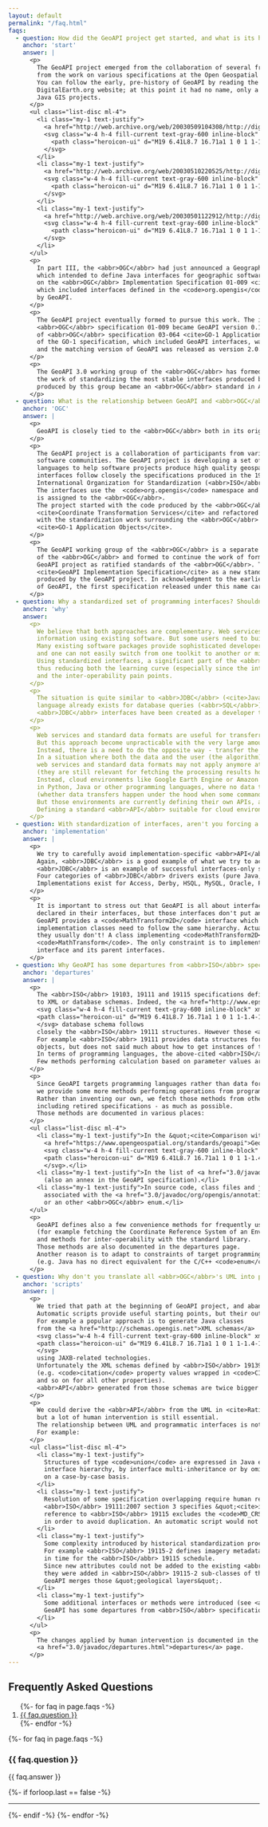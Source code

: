 ```yaml
---
layout: default
permalink: "/faq.html"
faqs:
  - question: How did the GeoAPI project get started, and what is its history?
    anchor: 'start'
    answer: |
      <p>
        The GeoAPI project emerged from the collaboration of several free software projects and
        from the work on various specifications at the Open Geospatial Consortium (<abbr>OGC</abbr>).
        You can follow the early, pre-history of GeoAPI by reading the following three posts to the
        DigitalEarth.org website; at this point it had no name, only a goal of bringing together multiple
        Java GIS projects.
      </p>
      <ul class="list-disc ml-4">
        <li class="my-1 text-justify">
          <a href="http://web.archive.org/web/20030509104308/http://digitalearth.org/story/2002/10/10/55046/206">Call for a Geo-Spatial <abbr>API</abbr></a>
          <svg class="w-4 h-4 fill-current text-gray-600 inline-block" xmlns="http://www.w3.org/2000/svg" viewBox="0 0 24 24">
            <path class="heroicon-ui" d="M19 6.41L8.7 16.71a1 1 0 1 1-1.4-1.42L17.58 5H14a1 1 0 0 1 0-2h6a1 1 0 0 1 1 1v6a1 1 0 0 1-2 0V6.41zM17 14a1 1 0 0 1 2 0v5a2 2 0 0 1-2 2H5a2 2 0 0 1-2-2V7c0-1.1.9-2 2-2h5a1 1 0 0 1 0 2H5v12h12v-5z"/>
          </svg>
        </li>
        <li class="my-1 text-justify">
          <a href="http://web.archive.org/web/20030510220525/http://digitalearth.org/story/2002/12/2/195021/503">Java GeoSpatial <abbr>API</abbr> Part II</a>
          <svg class="w-4 h-4 fill-current text-gray-600 inline-block" xmlns="http://www.w3.org/2000/svg" viewBox="0 0 24 24">
            <path class="heroicon-ui" d="M19 6.41L8.7 16.71a1 1 0 1 1-1.4-1.42L17.58 5H14a1 1 0 0 1 0-2h6a1 1 0 0 1 1 1v6a1 1 0 0 1-2 0V6.41zM17 14a1 1 0 0 1 2 0v5a2 2 0 0 1-2 2H5a2 2 0 0 1-2-2V7c0-1.1.9-2 2-2h5a1 1 0 0 1 0 2H5v12h12v-5z"/>
          </svg>
        </li>
        <li class="my-1 text-justify">
          <a href="http://web.archive.org/web/20030501122912/http://digitalearth.org/story/2002/12/12/121814/73">Java GeoSpatial <abbr>API</abbr> Part III</a>
          <svg class="w-4 h-4 fill-current text-gray-600 inline-block" xmlns="http://www.w3.org/2000/svg" viewBox="0 0 24 24">
            <path class="heroicon-ui" d="M19 6.41L8.7 16.71a1 1 0 1 1-1.4-1.42L17.58 5H14a1 1 0 0 1 0-2h6a1 1 0 0 1 1 1v6a1 1 0 0 1-2 0V6.41zM17 14a1 1 0 0 1 2 0v5a2 2 0 0 1-2 2H5a2 2 0 0 1-2-2V7c0-1.1.9-2 2-2h5a1 1 0 0 1 0 2H5v12h12v-5z"/>
          </svg>
        </li>
      </ul>
      <p>
        In part III, the <abbr>OGC</abbr> had just announced a Geographic Objects initiative
        which intended to define Java interfaces for geographic software. This followed earlier work
        on the <abbr>OGC</abbr> Implementation Specification 01-009 <cite>Coordinate Transformation Services</cite>
        which included interfaces defined in the <code>org.opengis</code> namespace ultimately adopted
        by GeoAPI.
      </p>
      <p>
        The GeoAPI project eventually formed to pursue this work. The interfaces defined in the
        <abbr>OGC</abbr> specification 01-009 became GeoAPI version 0.1. GeoAPI 1.0 was released with the draft
        of <abbr>OGC</abbr> specification 03-064 <cite>GO-1 Application Objects</cite>. In May 2005, the final draft
        of the GO-1 specification, which included GeoAPI interfaces, was accepted as an <abbr>OGC</abbr> standard
        and the matching version of GeoAPI was released as version 2.0.
      </p>
      <p>
        The GeoAPI 3.0 working group of the <abbr>OGC</abbr> has formed in January 2009 to formalized and continue
        the work of standardizing the most stable interfaces produced by the GeoAPI project. The GeoAPI specification
        produced by this group became an <abbr>OGC</abbr> standard in April 2011.
      </p>
  - question: What is the relationship between GeoAPI and <abbr>OGC</abbr>?
    anchor: 'OGC'
    answer: |
      <p>
        GeoAPI is closely tied to the <abbr>OGC</abbr> both in its origins and in its ongoing work.
      </p>
      <p>
        The GeoAPI project is a collaboration of participants from various institutions and
        software communities. The GeoAPI project is developing a set of interfaces in programming
        languages to help software projects produce high quality geospatial software. The core
        interfaces follow closely the specifications produced in the 19100 series of the
        International Organization for Standardization (<abbr>ISO</abbr>) and by the <abbr>OGC</abbr>.
        The interfaces use the  <code>org.opengis</code> namespace and copyright to the code
        is assigned to the <abbr>OGC</abbr>.
        The project started with the code produced by the <abbr>OGC</abbr> Implementation Specification 01-009
        <cite>Coordinate Transformation Services</cite> and refactored this code in collaboration
        with the standardization work surrounding the <abbr>OGC</abbr> specification 03-064
        <cite>GO-1 Application Objects</cite>.
      </p>
      <p>
        The GeoAPI working group of the <abbr>OGC</abbr> is a separate effort made up principally of members
        of the <abbr>OGC</abbr> and formed to continue the work of formalizing the interfaces developed by the
        GeoAPI project as ratified standards of the <abbr>OGC</abbr>. The working group decided to start the
        <cite>GeoAPI Implementation Specification</cite> as a new standard focused exclusively on the interfaces
        produced by the GeoAPI project. In acknowledgment to the earlier work and to match the numbering scheme
        of GeoAPI, the first specification released under this name carry the 3.0 version number.
      </p>
  - question: Why a standardized set of programming interfaces? Shouldn't <abbr>OGC</abbr> standards stick to web services only?
    anchor: 'why'
    answer:
      <p>
        We believe that both approaches are complementary. Web services are efficient ways to publish geographic
        information using existing software. But some users need to build their own solution, for example a numerical model.
        Many existing software packages provide sophisticated developer toolkits, but each toolkit has its own learning curve,
        and one can not easily switch from one toolkit to another or mix components from different toolkits.
        Using standardized interfaces, a significant part of the <abbr>API</abbr> can stay constant across different toolkits,
        thus reducing both the learning curve (especially since the interfaces are derived from published abstract UML)
        and the inter-operability pain points.
      </p>
      <p>
        The situation is quite similar to <abbr>JDBC</abbr> (<cite>Java DataBase Connectivity</cite>)'s one. The fact that a high-level
        language already exists for database queries (<abbr>SQL</abbr>) doesn't means that low-level programming interfaces are not needed.
        <abbr>JDBC</abbr> interfaces have been created as a developer tools in complement to <abbr>SQL</abbr>, and they proven to be quite useful.
      </p>
      <p>
        Web services and standard data formats are useful for transferring data to the scientist who processes them.
        But this approach become unpracticable with the very large amount of Earth Observation data.
        Instead, there is a need to do the opposite way - transfer the algorithm to the data in a cloud environment.
        In a situation where both the data and the user (the algorithm) are on the cloud,
        web services and standard data formats may not apply anymore at processing time
        (they are still relevant for fetching the processing results however).
        Instead, cloud environments like Google Earth Engine or Amazon Lambdas allow execution of user-defined algorithms
        in Python, Java or other programming languages, where no data transfer happens from user's perspective
        (whether data transfers happen under the hood when some commands are executed is implementation details).
        But those environments are currently defining their own APIs, at the risk of vendor-lockin.
        Defining a standard <abbr>API</abbr> suitable for cloud environments is part of GeoAPI goals.
      </p>
  - question: With standardization of interfaces, aren't you forcing a particular implementation?
    anchor: 'implementation'
    answer: |
      <p>
        We try to carefully avoid implementation-specific <abbr>API</abbr>.
        Again, <abbr>JDBC</abbr> is a good example of what we try to achieve.
        <abbr>JDBC</abbr> is an example of successful interfaces-only specification implemented by many vendors.
        Four categories of <abbr>JDBC</abbr> drivers exists (pure Java, wrappers around native code, etc.).
        Implementations exist for Access, Derby, HSQL, MySQL, Oracle, PostgreSQL and many others.
      </p>
      <p>
        It is important to stress out that GeoAPI is all about interfaces. Concrete classes must implement all methods
        declared in their interfaces, but those interfaces don't put any constraint on the class hierarchy. For example
        GeoAPI provides a <code>MathTransform2D</code> interface which extends <code>MathTransform</code>. In no way do
        implementation classes need to follow the same hierarchy. Actually, in the particular case of <code>MathTransforms</code>,
        they usually don't! A class implementing <code>MathTransform2D</code> doesn't need to extend a class implementing
        <code>MathTransform</code>. The only constraint is to implement all methods declared in the <code>MathTransform2D</code>
        interface and its parent interfaces.
      </p>
  - question: Why GeoAPI has some departures from <abbr>ISO</abbr> specifications? Shouldn't GeoAPI be strictly <abbr>ISO</abbr>-compliant?
    anchor: 'departures'
    answer: |
      <p>
        The <abbr>ISO</abbr> 19103, 19111 and 19115 specifications define mostly <cite>data structures</cite> convertible
        to XML or database schemas. Indeed, the <a href="http://www.epsg.org">EPSG</a>
        <svg class="w-4 h-4 fill-current text-gray-600 inline-block" xmlns="http://www.w3.org/2000/svg" viewBox="0 0 24 24">
        <path class="heroicon-ui" d="M19 6.41L8.7 16.71a1 1 0 1 1-1.4-1.42L17.58 5H14a1 1 0 0 1 0-2h6a1 1 0 0 1 1 1v6a1 1 0 0 1-2 0V6.41zM17 14a1 1 0 0 1 2 0v5a2 2 0 0 1-2 2H5a2 2 0 0 1-2-2V7c0-1.1.9-2 2-2h5a1 1 0 0 1 0 2H5v12h12v-5z"/>
        </svg> database schema follows
        closely the <abbr>ISO</abbr> 19111 structures. However those <abbr>ISO</abbr> specifications define few operations.
        For example <abbr>ISO</abbr> 19111 provides data structures for describing accurately <cite>Coordinate Reference System</cite>
        objects, but does not said much about how to get instances of them (except from a geodetic dataset).
        In terms of programming languages, the above-cited <abbr>ISO</abbr> specifications define mostly no-argument getter methods.
        Few methods performing calculation based on parameter values are specified.
      </p>
      <p>
        Since GeoAPI targets programming languages rather than data formats,
        we provide some more methods performing operations from programmatic parameters.
        Rather than inventing our own, we fetch those methods from other <abbr>OGC</abbr> specifications -
        including retired specifications - as much as possible.
        Those methods are documented in various places:
      </p>
      <ul class="list-disc ml-4">
        <li class="my-1 text-justify">In the &quot;<cite>Comparison with legacy <abbr>OGC</abbr> specifications</cite>&quot; annex in the
          <a href="https://www.opengeospatial.org/standards/geoapi">GeoAPI specification</a>
          <svg class="w-4 h-4 fill-current text-gray-600 inline-block" xmlns="http://www.w3.org/2000/svg" viewBox="0 0 24 24">
          <path class="heroicon-ui" d="M19 6.41L8.7 16.71a1 1 0 1 1-1.4-1.42L17.58 5H14a1 1 0 0 1 0-2h6a1 1 0 0 1 1 1v6a1 1 0 0 1-2 0V6.41zM17 14a1 1 0 0 1 2 0v5a2 2 0 0 1-2 2H5a2 2 0 0 1-2-2V7c0-1.1.9-2 2-2h5a1 1 0 0 1 0 2H5v12h12v-5z"/>
          </svg>.</li>
        <li class="my-1 text-justify">In the list of <a href="3.0/javadoc/departures.html">departures from the <abbr>ISO</abbr>/<abbr>OGC</abbr> specifications</a>
          (also an annex in the GeoAPI specification).</li>
        <li class="my-1 text-justify">In source code, class files and javadoc using the <a href="3.0/javadoc/org/opengis/annotation/UML.html">UML annotation</a>
          associated with the <a href="3.0/javadoc/org/opengis/annotation/Specification.html#OGC_01009"><abbr>OGC</abbr> 01-009 specification enum</a>
          or an other <abbr>OGC</abbr> enum.</li>
      </ul>
      <p>
        GeoAPI defines also a few convenience methods for frequently used operations
        (for example fetching the Coordinate Reference System of an Envelope)
        and methods for inter-operability with the standard library.
        Those methods are also documented in the departures page.
        Another reason is to adapt to constraints of target programming language
        (e.g. Java has no direct equivalent for the C/C++ <code>enum</code> construct).
      </p>
  - question: Why don't you translate all <abbr>OGC</abbr>'s UML into programmatic interfaces using some automatic script?
    anchor: 'scripts'
    answer: |
      <p>
        We tried that path at the beginning of GeoAPI project, and abandoned it.
        Automatic scripts provide useful starting points, but their output do not alway match the expectations of developers.
        For example a popular approach is to generate Java classes
        from the <a href="http://schemas.opengis.net">XML schemas</a>
        <svg class="w-4 h-4 fill-current text-gray-600 inline-block" xmlns="http://www.w3.org/2000/svg" viewBox="0 0 24 24">
        <path class="heroicon-ui" d="M19 6.41L8.7 16.71a1 1 0 1 1-1.4-1.42L17.58 5H14a1 1 0 0 1 0-2h6a1 1 0 0 1 1 1v6a1 1 0 0 1-2 0V6.41zM17 14a1 1 0 0 1 2 0v5a2 2 0 0 1-2 2H5a2 2 0 0 1-2-2V7c0-1.1.9-2 2-2h5a1 1 0 0 1 0 2H5v12h12v-5z"/>
        </svg>
        using JAXB-related technologies.
        Unfortunately the XML schemas defined by <abbr>ISO</abbr> 19139 are quite unusual, introducing a lot of redundant elements
        (e.g. <code>citation</code> property values wrapped in <code>CI_Citation</code> XML elements,
        and so on for all other properties).
        <abbr>API</abbr> generated from those schemas are twice bigger than the conceptual model.
      </p>
      <p>
        We could derive the <abbr>API</abbr> from the UML in <cite>Rational Rose</cite> format instead than the XML schemas,
        but a lot of human intervention is still essential.
        The relationship between UML and programmatic interfaces is not always straightforward.
        For example:
      </p>
      <ul class="list-disc ml-4">
        <li class="my-1 text-justify">
          Structures of type <code>union</code> are expressed in Java either by rearranging the
          interface hierarchy, by interface multi-inheritance or by omitting the data structure,
          on a case-by-case basis.
        </li>
        <li class="my-1 text-justify">
          Resolution of some specification overlapping require human reading. For example
          <abbr>ISO</abbr> 19111:2007 section 3 specifies &quot;<cite>in this international standard, normative
          reference to <abbr>ISO</abbr> 19115 excludes the <code>MD_CRS</code> class and its components classes</cite>&quot;
          in order to avoid duplication. An automatic script would not have done this exclusion.
        </li>
        <li class="my-1 text-justify">
          Some complexity introduced by historical standardization processes can be avoided.
          For example <abbr>ISO</abbr> 19115-2 defines imagery metadata which were not ready
          in time for the <abbr>ISO</abbr> 19115 schedule.
          Since new attributes could not be added to the existing <abbr>ISO</abbr> 19115 classes,
          they were added in <abbr>ISO</abbr> 19115-2 sub-classes of the same name (e.g. <code>MI_Band extends MD_Band</code>).
          GeoAPI merges those &quot;geological layers&quot;.
        </li>
        <li class="my-1 text-justify">
          Some additional interfaces or methods were introduced (see <a href="#departures">Why
          GeoAPI has some departures from <abbr>ISO</abbr> specifications?</a>).
        </li>
      </ul>
      <p>
        The changes applied by human intervention is documented in the
        <a href="3.0/javadoc/departures.html">departures</a> page.
      </p>
---
```


<h2 id="top">Frequently Asked Questions</h2>

<!-- questions -->
<ol class="mt-4 mb-8 ml-4 list-decimal">
{%- for faq in page.faqs -%}
<li class="my-1 text-justify"><a href="#{{ faq.anchor }}">{{ faq.question }}</a></li>
{%- endfor -%}
</ol>

<!-- answers -->
{%- for faq in page.faqs -%}
<div class="font-sans">
  <h3 id="{{ faq.anchor }}">{{ faq.question }}</h3>
</div>

<div class="my-2">
{{ faq.answer }}
</div>

{%- if forloop.last == false -%}
<hr class="mb-4" />
{%- endif -%}
{%- endfor -%}
